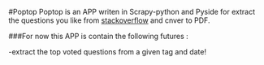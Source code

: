 #Poptop
Poptop is an APP writen in Scrapy-python and Pyside for extract the questions you like from <a href='http://stackoverflow.com/'>stackoverflow</a>
and cnver to PDF.

###For now this APP is contain the following futures :

-extract the top voted questions from a given tag and date! 
 
